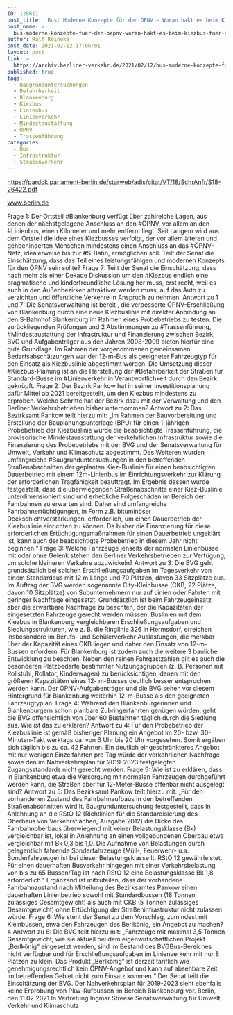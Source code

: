 ```yaml
---
ID: 128611
post_title: 'Bus: Moderne Konzepte für den ÖPNV – Woran hakt es beim Kiezbus für Blankenburg? aus Senat'
post_name: >
  bus-moderne-konzepte-fuer-den-oepnv-woran-hakt-es-beim-kiezbus-fuer-blankenburg-aus-senat
author: Ralf Reineke
post_date: 2021-02-12 17:06:01
layout: post
link: >
  https://archiv.berliner-verkehr.de/2021/02/12/bus-moderne-konzepte-fuer-den-oepnv-woran-hakt-es-beim-kiezbus-fuer-blankenburg-aus-senat/
published: true
tags:
  - Baugrunduntersuchungen
  - Befahrbarkeit
  - Blankenburg
  - Kiezbus
  - Linienbus
  - Linienverkehr
  - Mindestaustattung
  - ÖPNV
  - Trassenführung
categories:
  - Bus
  - Infrastruktur
  - Straßenverkehr
---
```

https://pardok.parlament-berlin.de/starweb/adis/citat/VT/18/SchrAnfr/S18-26422.pdf

www.berlin.de

Frage 1:
Der Ortsteil #Blankenburg verfügt über zahlreiche Lagen, aus denen der nächstgelegene Anschluss an den
#ÖPNV, vor allem an den #Linienbus, einen Kilometer und mehr entfernt liegt.
Seit Langem wird aus dem Ortsteil die Idee eines Kiezbusses verfolgt, der vor allem älteren und
gehbehinderten Menschen mindestens einen Anschluss an das #ÖPNV-Netz, idealerweise bis zur #S-Bahn,
ermöglichen soll. Teilt der Senat die Einschätzung, dass das Teil eines leistungsfähigen und modernen
Konzepts für den ÖPNV sein sollte?
Frage 7:
Teilt der Senat die Einschätzung, dass nach mehr als einer Dekade Diskussion um den #Kiezbus endlich eine
pragmatische und kinderfreundliche Lösung her muss, erst recht, weil es auch in den Außenbezirken
attraktiver werden muss, auf das Auto zu verzichten und öffentliche Verkehre in Anspruch zu nehmen.
Antwort zu 1 und 7:
Die Senatsverwaltung ist bereit , die verbesserte ÖPNV-Erschließung von Blankenburg
durch eine neue Kiezbuslinie mit direkter Anbindung an den S-Bahnhof Blankenburg im
Rahmen eines Probebetriebs zu testen. Die zurückliegenden Prüfungen und
2
Abstimmungen zu #Trassenführung, #Mindestaustattung der Infrastruktur und Finanzierung
zwischen Bezirk, BVG und Aufgabenträger aus den Jahren 2008-2009 bieten hierfür eine
gute Grundlage. Im Rahmen der vorgenommenen gemeinsamen Bedarfsabschätzungen
war der 12-m-Bus als geeigneter Fahrzeugtyp für den Einsatz als Kiezbuslinie abgestimmt
worden. Die Umsetzung dieser #Kiezbus-Planung ist an die Herstellung der #Befahrbarkeit
der Straßen für Standard-Busse im #Linienverkehr in Verantwortlichkeit durch den Bezirk
geknüpft.
Frage 2:
Der Bezirk Pankow hat in seiner Investitionsplanung dafür Mittel ab 2021 bereitgestellt, um den Kiezbus
mindestens zu erproben. Welche Schritte hat der Bezirk dazu mit der Verwaltung und den Berliner
Verkehrsbetrieben bisher unternommen?
Antwort zu 2:
Das Bezirksamt Pankow teilt hierzu mit:
„Im Rahmen der Bauvorbereitung und Erstellung der Bauplanungsunterlage (BPU) für
einen 1-jährigen Probebetrieb der Kiezbuslinie wurde die beabsichtigte Trassenführung,
die provisorische Mindestausstattung der verkehrlichen Infrastruktur sowie die
Finanzierung des Probebetriebs mit der BVG und der Senatsverwaltung für Umwelt,
Verkehr und Klimaschutz abgestimmt.
Des Weiteren wurden umfangreiche #Baugrunduntersuchungen in den betreffenden
Straßenabschnitten der geplanten Kiez-Buslinie für einen beabsichtigten Dauerbetrieb mit
einem 12m-Linienbus im Einrichtungsverkehr zur Klärung der erforderlichen Tragfähigkeit
beauftragt. Im Ergebnis dessen wurde festgestellt, dass die überwiegenden
Straßenabschnitte einer Kiez-Buslinie unterdimensioniert sind und erhebliche
Folgeschäden im Bereich der Fahrbahnen zu erwarten sind. Daher sind umfangreiche
Fahrbahnertüchtigungen, in Form z.B. bituminöser Deckschichtverstärkungen, erforderlich,
um einen Dauerbetrieb der Kiezbuslinie einrichten zu können. Da bisher die Finanzierung
für diese erforderlichen Ertüchtigungsmaßnahmen für einen Dauerbetrieb ungeklärt ist,
kann auch der beabsichtigte Probebetrieb in diesem Jahr nicht beginnen.“
Frage 3:
Welche Fahrzeuge jenseits der normalen Linienbusse mit oder ohne Gelenk stehen den Berliner
Verkehrsbetrieben zur Verfügung, um solche kleineren Verkehre abzuwickeln?
Antwort zu 3:
Die BVG geht grundsätzlich bei solchen Erschließungsaufgaben im Tagesverkehr von
einem Standardbus mit 12 m Länge und 70 Plätzen, davon 33 Sitzplätze aus. Im Auftrag
der BVG werden sogenannte City-Kleinbusse (CKB, 22 Plätze, davon 10 Sitzplätze) von
Subunternehmern nur auf Linien oder Fahrten mit geringer Nachfrage eingesetzt.
Grundsätzlich ist beim Fahrzeugeinsatz aber die erwartbare Nachfrage zu beachten, der
die Kapazitäten der eingesetzten Fahrzeuge gerecht werden müssen. Buslinien mit dem
Kiezbus in Blankenburg vergleichbaren Erschließungsaufgaben und Siedlungsstrukturen,
wie z. B. die Ringlinie 326 in Hermsdorf, erreichen insbesondere im Berufs- und
Schülerverkehr Auslastungen, die merkbar über der Kapazität eines CKB liegen und daher
den Einsatz von 12-m-Bussen erfordern. Für Blankenburg ist zudem auch die weitere
3
bauliche Entwicklung zu beachten. Neben den reinen Fahrgastzahlen gilt es auch die
besonderen Platzbedarfe bestimmter Nutzungsgruppen (z. B. Personen mit Rollstuhl,
Rollator, Kinderwagen) zu berücksichtigen, denen mit den größeren Kapazitäten eines 12-
m-Busses deutlich besser entsprochen werden kann. Der ÖPNV-Aufgabenträger und die
BVG sehen vor diesem Hintergrund für Blankenburg weiterhin 12-m-Busse als den
geeigneten Fahrzeugtyp an.
Frage 4:
Während den Blankenburgerinnen und Blankenburgern schon planbare Zubringerfahrten genügen würden,
geht die BVG offensichtlich von über 60 Busfahrten täglich durch die Siedlung aus. Wie ist das zu erklären?
Antwort zu 4:
Für den Probebetrieb der Kiezbuslinie ist gemäß bisheriger Planung ein Angebot im 20-
bzw. 30-Minuten-Takt werktags ca. von 6 Uhr bis 20 Uhr vorgesehen. Somit ergäben sich
täglich bis zu ca. 42 Fahrten. Ein deutlich eingeschränkteres Angebot mit nur wenigen
Einzelfahrten pro Tag würde der verkehrlichen Nachfrage sowie den im Nahverkehrsplan
für 2019-2023 festgelegten Zugangsstandards nicht gerecht werden.
Frage 5:
Wie ist zu erklären, dass in Blankenburg etwa die Versorgung mit normalen Fahrzeugen durchgeführt
werden kann, die Straßen aber für 12-Meter-Busse offenbar nicht ausgelegt sind?
Antwort zu 5:
Das Bezirksamt Pankow teilt hierzu mit:
„Für den vorhandenen Zustand des Fahrbahnaufbaus in den betreffenden
Straßenabschnitten wird lt. Baugrunduntersuchung festgestellt, dass in Anlehnung an die
RStO 12 (Richtlinien für die Standardisierung des Oberbaus von Verkehrsflächen,
Ausgabe 2012) die Dicke des Fahrbahnoberbaus überwiegend mit keiner
Belastungsklasse (Bk) vergleichbar ist, lokal in Anlehnung an einen vollgebundenen
Oberbau etwa vergleichbar mit Bk 0,3 bis 1,0. Die Aufnahme von Belastungen durch
gelegentlich fahrende Sonderfahrzeuge (Müll-, Feuerwehr- u.a. Sonderfahrzeuge) ist bei
dieser Belastungsklasse lt. RStO 12 gewährleistet.
Für einen dauerhaften Busverkehr hingegen mit einer Verkehrsbelastung von bis zu 65
Bussen/Tag ist nach RStO 12 eine Belastungsklasse Bk 1,8 erforderlich."
Ergänzend ist mitzuteilen, dass der vorhandene Fahrbahnzustand nach Mitteilung des
Bezirksamtes Pankow einen dauerhaften Linienbetrieb sowohl mit Standardbussen (18
Tonnen zulässiges Gesamtgewicht) als auch mit CKB (5 Tonnen zulässiges
Gesamtgewicht) ohne Ertüchtigung der Straßeninfrastruktur nicht zulassen würde.
Frage 6:
Wie steht der Senat zu dem Vorschlag, zumindest mit Kleinbussen, etwa den Fahrzeugen des Berlkönig, ein
Angebot zu machen?
4
Antwort zu 6:
Die BVG teilt hierzu mit:
„Fahrzeuge mit maximal 3,5 Tonnen Gesamtgewicht, wie sie aktuell bei dem
eigenwirtschaftlichen Projekt „Berlkönig“ eingesetzt werden, sind im Bestand des BVGBus-Bereiches nicht verfügbar und für Erschließungsaufgaben im Linienverkehr mit nur 8
Plätzen zu klein. Das Produkt „Berlkönig“ ist derzeit tariflich wie genehmigungsrechtlich
kein ÖPNV-Angebot und kann auf absehbare Zeit im betreffenden Gebiet nicht zum
Einsatz kommen.“
Der Senat teilt die Einschätzung der BVG. Der Nahverkehrsplan für 2019-2023 sieht
ebenfalls keine Erprobung von Pkw-Rufbussen im Bereich Blankenburg vor.
Berlin, den 11.02.2021
In Vertretung
Ingmar Streese
Senatsverwaltung für
Umwelt, Verkehr und Klimaschutz